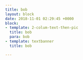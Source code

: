 ```yaml
---
title: bob
layout: block
date: 2018-11-01 02:29:45 +0000
block:
- template: 2-colum-text-then-pic
  title: bob
  para: bob
- template: textbanner
  title: bob

---
```

